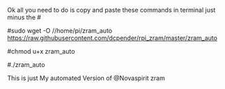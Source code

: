 
Ok all you need to do is copy and paste these commands in terminal just minus the #

#sudo wget -O //home/pi/zram_auto https://raw.githubusercontent.com/dcpender/rpi_zram/master/zram_auto

#chmod u+x zram_auto

#./zram_auto

This is just My automated Version of @Novaspirit zram
